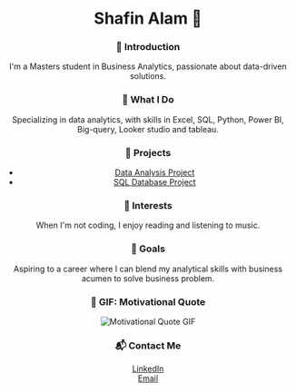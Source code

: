 <div align="center">
  
  <h1>Shafin Alam 🌟</h1>

  <h3>📘 Introduction</h3>
  <p>I'm a Masters student in Business Analytics, passionate about data-driven solutions.</p>

  <h3>💼 What I Do</h3>
  <p>Specializing in data analytics, with skills in Excel, SQL, Python, Power BI, Big-query, Looker studio and tableau.</p>

  <h3>📁 Projects</h3>
  <ul>
    <li><a href="YOUR_DATA_ANALYSIS_PROJECT_LINK" target="_blank">Data Analysis Project</a></li>
    <li><a href="YOUR_SQL_DATABASE_PROJECT_LINK" target="_blank">SQL Database Project</a></li>
  </ul>

  <h3>🏏 Interests</h3>
  <p>When I'm not coding, I enjoy reading and listening to music.</p>

  <h3>🎯 Goals</h3>
  <p>Aspiring to a career where I can blend my analytical skills with business acumen to solve business problem.</p>

  <h3>🎉 GIF: Motivational Quote</h3>
  <!-- Replace 'YOUR_GIF_URL' with the actual URL of your chosen GIF -->
  <img src="https://media.giphy.com/media/WVNnyv96C3iltOFutg/giphy.gif" alt="Motivational Quote GIF">

  <h3>📬 Contact Me</h3>
  <p>
    <a href="https://www.linkedin.com/in/shafin-alam" target="_blank">LinkedIn</a><br>
    <a href="mailto:shafin.alam1@outlook.com" target="_blank">Email</a>
  </p>

</div>


